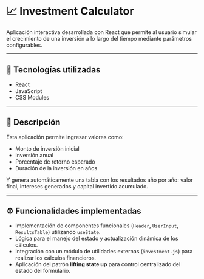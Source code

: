 # 📈 Investment Calculator

Aplicación interactiva desarrollada con React que permite al usuario simular el crecimiento de una inversión a lo largo del tiempo mediante parámetros configurables.

---

## 🚀 Tecnologías utilizadas

- React
- JavaScript
- CSS Modules

---

## 📝 Descripción

Esta aplicación permite ingresar valores como:

- Monto de inversión inicial
- Inversión anual
- Porcentaje de retorno esperado
- Duración de la inversión en años

Y genera automáticamente una tabla con los resultados año por año: valor final, intereses generados y capital invertido acumulado.

---

## ⚙️ Funcionalidades implementadas

- Implementación de componentes funcionales (`Header`, `UserInput`, `ResultsTable`) utilizando `useState`.
- Lógica para el manejo del estado y actualización dinámica de los cálculos.
- Integración con un módulo de utilidades externas (`investment.js`) para realizar los cálculos financieros.
- Aplicación del patrón **lifting state up** para control centralizado del estado del formulario.
